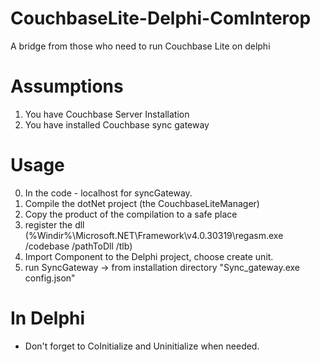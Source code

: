 # CouchbaseLite-Delphi-ComInterop
A bridge from those who need to run Couchbase Lite on delphi

# Assumptions
1. You have Couchbase Server Installation
2. You have installed Couchbase sync gateway

# Usage
0. In the code - localhost for syncGateway.
1. Compile the dotNet project (the CouchbaseLiteManager)
2. Copy the product of the compilation to a safe place
3. register the dll (%Windir%\Microsoft.NET\Framework\v4.0.30319\regasm.exe /codebase /pathToDll /tlb)
4. Import Component to the Delphi project, choose create unit.
5. run SyncGateway -> from installation directory "Sync_gateway.exe config.json"

# In Delphi
* Don't forget to CoInitialize and Uninitialize when needed.

